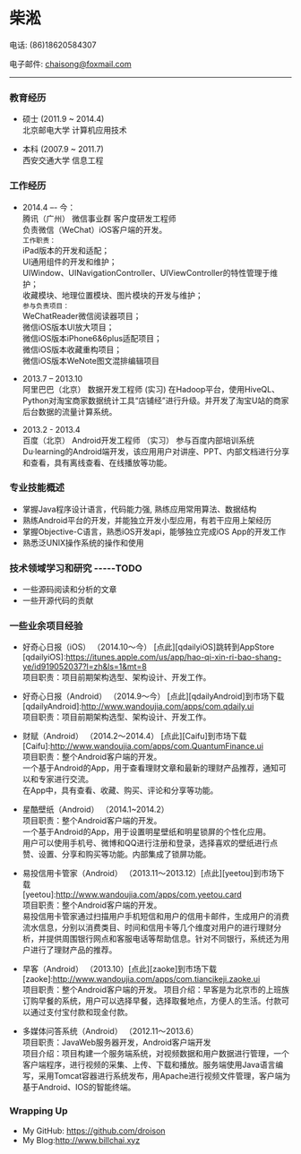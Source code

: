 # 柴淞

电话: (86)18620584307

电子邮件: <chaisong@foxmail.com>  
***
### 教育经历

* 硕士 (2011.9 ~ 2014.4)  
北京邮电大学 计算机应用技术

* 本科 (2007.9 ~ 2011.7)  
西安交通大学 信息工程

### 工作经历

* 2014.4  –- 今：   
 	腾讯（广州） 微信事业群 客户度研发工程师  
	负责微信（WeChat）iOS客户端的开发。  
	`工作职责：`  
	iPad版本的开发和适配；  
	UI通用组件的开发和维护；  
	UIWindow、UINavigationController、UIViewController的特性管理于维护；    
	收藏模块、地理位置模块、图片模块的开发与维护；  
	`参与负责项目：`  
	WeChatReader微信阅读器项目；  
	微信iOS版本UI放大项目；  
	微信iOS版本iPhone6&6plus适配项目；  
	微信iOS版本收藏重构项目；  
	微信iOS版本WeNote图文混排编辑项目

* 2013.7 – 2013.10  
阿里巴巴（北京） 数据开发工程师  (实习)
在Hadoop平台，使用HiveQL、Python对淘宝商家数据统计工具“店铺经”进行升级。并开发了淘宝U站的商家后台数据的流量计算系统。
* 2013.2 - 2013.4  
百度（北京） Android开发工程师  （实习）
参与百度内部培训系统Du·learning的Android端开发，该应用用户对讲座、PPT、内部文档进行分享和查看，具有离线查看、在线播放等功能。

### 专业技能概述
* 掌握Java程序设计语言，代码能力强, 熟练应用常用算法、数据结构
* 熟练Android平台的开发，并能独立开发小型应用，有若干应用上架经历    
* 掌握Objective-C语言，熟悉iOS开发api，能够独立完成iOS App的开发工作
* 熟悉泛UNIX操作系统的操作和使用

### 技术领域学习和研究 -----TODO
* 一些源码阅读和分析的文章
* 一些开源代码的贡献

### 一些业余项目经验
* 好奇心日报（iOS） （2014.10～今） [点此][qdailyiOS]跳转到AppStore  
[qdailyiOS]:https://itunes.apple.com/us/app/hao-qi-xin-ri-bao-shang-ye/id919052037?l=zh&ls=1&mt=8  
项目职责：项目前期架构选型、架构设计、开发工作。
* 好奇心日报（Android） （2014.9～今） [点此][qdailyAndroid]到市场下载  
[qdailyAndroid]:http://www.wandoujia.com/apps/com.qdaily.ui  
项目职责：项目前期架构选型、架构设计、开发工作。
* 财赋（Android） （2014.2～2014.4） [点此][Caifu]到市场下载  
[Caifu]:http://www.wandoujia.com/apps/com.QuantumFinance.ui  
项目职责：整个Android客户端的开发。   
一个基于Android的App，用于查看理财文章和最新的理财产品推荐，通知可以和专家进行交流。  
在App中，具有查看、收藏、购买、评论和分享等功能。
  
* 星酷壁纸（Android） （2014.1~2014.2）  
项目职责：整个Android客户端的开发。  
一个基于Android的App，用于设置明星壁纸和明星锁屏的个性化应用。  
用户可以使用手机号、微博和QQ进行注册和登录，选择喜欢的壁纸进行点赞、设置、分享和购买等功能。内部集成了锁屏功能。  

* 易投信用卡管家（Android） （2013.11～2013.12）[点此][yeetou]到市场下载  
[yeetou]:http://www.wandoujia.com/apps/com.yeetou.card  
项目职责：整个Android客户端的开发。  
易投信用卡管家通过扫描用户手机短信和用户的信用卡邮件，生成用户的消费流水信息，分别以消费类目、时间和信用卡等几个维度对用户的进行理财分析，并提供周围银行网点和客服电话等帮助信息。针对不同银行，系统还为用户进行了理财产品的推荐。

* 早客（Android） （2013.10）[点此][zaoke]到市场下载  
[zaoke]:http://www.wandoujia.com/apps/com.tiancikeji.zaoke.ui  
项目职责：整个Android客户端的开发。 
项目介绍：早客是为北京市的上班族订购早餐的系统，用户可以选择早餐，选择取餐地点，方便人的生活。付款可以通过支付宝付款和现金付款。

* 多媒体问答系统（Android） （2012.11～2013.6）  
项目职责：JavaWeb服务器开发，Android客户端开发  
项目介绍：项目构建一个服务端系统，对视频数据和用户数据进行管理，一个客户端程序，进行视频的采集、上传、下载和播放。服务端使用Java语言编写，采用Tomcat容器进行系统发布，用Apache进行视频文件管理，客户端为基于Android、IOS的智能终端。

### Wrapping Up

* My GitHub: <https://github.com/droison>
* My Blog:<http://www.billchai.xyz>
